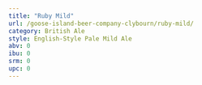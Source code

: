 ```yaml
---
title: "Ruby Mild"
url: /goose-island-beer-company-clybourn/ruby-mild/
category: British Ale
style: English-Style Pale Mild Ale
abv: 0
ibu: 0
srm: 0
upc: 0
---
```


